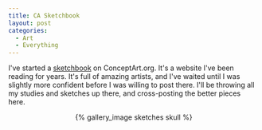 ```yaml
---
title: CA Sketchbook
layout: post
categories:
  - Art
  - Everything
---
```


I've started a [sketchbook](http://www.conceptart.org/forums/showthread.php?p=3495923) on ConceptArt.org.
It's a website I've been reading for years. It's full of amazing artists, and I've waited until I was
slightly more confident before I was willing to post there. I'll be throwing all my studies and sketches 
up there, and cross-posting the better pieces here.

<center>{% gallery_image sketches skull %}</center>